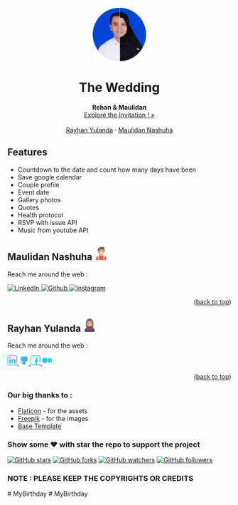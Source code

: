 <div id="top"></div>
<!--
*** Thanks for checking out our wedding invitation template.
*** Don't forget to give the project a star!
*** Thanks again! Now go create something AMAZING! :D
-->


<!-- PROJECT LOGO -->
<br />
<div align="center">
  <a href="https://ngodingsolusi.github.io/the-wedding-of-rehan-maulidan/">
    <img src="images/readme/half%20circle.png" alt="Logo" width="120" height="120">
  </a>

  <h1 align="center">The Wedding</h1>

  <p align="center">
    <strong>Rehan & Maulidan</strong>
    <br />
    <a href="https://ngodingsolusi.github.io/the-wedding-of-rehan-maulidan/">Explore the Invitation ! »</a>
    <br />
    <br />
    <a href="https://github.com/rayhanyulanda">Rayhan Yulanda</a>
    ·
    <a href="https://github.com/maulidannashuha">Maulidan Nashuha</a>
  </p>
</div>

## Features
- Countdown to the date and count how many days have been
- Save google calendar
- Couple profile
- Event date
- Gallery photos
- Quotes
- Health protocol
- RSVP with issue API
- Music from youtube API

<!-- The wedding -->
## Maulidan Nashuha <img src="images/readme/man.png" width="30px">



Reach me around the web :

<a href="https://www.linkedin.com/in/maulidannashuha/" target="_blank">
<img src="https://img.shields.io/badge/LinkedIn-%230077B5.svg?&style=flat-square&logo=linkedin&logoColor=white" alt="LinkedIn">
</a>
<a href="https://www.github.com/maulidannashuha/" target="_blank">
<img src="https://img.shields.io/badge/Github-%fedcba.svg?&style=flat-square&logo=github&logoColor=white&color=black" alt="Github">
</a>
<a href="https://www.instagram.com/maulidannashuha/" target="_blank">
<img src="https://img.shields.io/badge/Instagram-%23E4405F.svg?&style=flat-square&logo=instagram&logoColor=white" alt="Instagram">
</a>
<!--<a href="https://twitter.com/ngodingsolusi" target="_blank">
<img src="https://img.shields.io/badge/Twitter-%231DA1F2.svg?&style=flat-square&logo=twitter&logoColor=white" alt="Twitter">
</a>
<a href="https://dev.to/ABSphreak" target="_blank">
<img src="https://img.shields.io/badge/DEV-%230A0A0A.svg?&style=flat-square&logo=DEV.to&logoColor=white" alt="DEV.to">
</a>
<a href="https://open.spotify.com/user/0170agi99s5hh187g7mtz245b" target="_blank">
<img src="https://img.shields.io/badge/Spotify-%231ED760.svg?&style=flat-square&logo=spotify&logoColor=white" alt="Spotify">
</a>-->


<p align="right">(<a href="#top">back to top</a>)</p>


## Rayhan Yulanda <img src="images/readme/woman.png" width="30px">



Reach me around the web :

<a href="https://linkedin.com/in/rayhanyulanda">
  <img alt="Rehan's Linkdein" width="22px" src="https://raw.githubusercontent.com/RayhanYulanda/rayhanyulanda/master/assets/icons/linkedin.png" />
</a>
<a target="_blank" href="https://github.com/rayhanyulanda">
<img alt="Rehan's Github" width="22px" src="https://raw.githubusercontent.com/RayhanYulanda/rayhanyulanda/master/assets/icons/github.png" />
</a>
<a target="_blank" href="https://www.facebook.com/rayhanyulanda/">
<img alt="Rehan's Facebook" width="22px" src="https://raw.githubusercontent.com/RayhanYulanda/rayhanyulanda/master/assets/icons/facebook.png" />
</a>
<a target="_blank" href="https://medium.com/@rayhanyulanda">
<img alt="Rehan's Medium" width="22px" src="https://raw.githubusercontent.com/RayhanYulanda/rayhanyulanda/master/assets/icons/medium.png" />
</a>

<p align="right">(<a href="#top">back to top</a>)</p>

### Our big thanks to :
- [Flaticon](https://flaticon.com) - for the assets
- [Freepik](https://freepik.com) - for the images
- [Base Template](https://technext.github.io/wedding/)

### Show some :heart: with star the repo to support the project
[![GitHub stars](https://img.shields.io/github/stars/ngodingsolusi/the-wedding-of-rehan-maulidan.svg?style=social&label=Star)](https://github.com/ngodingsolusi/the-wedding-of-rehan-maulidan)
[![GitHub forks](https://img.shields.io/github/forks/ngodingsolusi/the-wedding-of-rehan-maulidan.svg?style=social&label=Fork)](https://github.com/ngodingsolusi/the-wedding-of-rehan-maulidan)
[![GitHub watchers](https://img.shields.io/github/watchers/ngodingsolusi/the-wedding-of-rehan-maulidan.svg?style=social&label=Watch)](https://github.com/ngodingsolusi/the-wedding-of-rehan-maulidan)
[![GitHub followers](https://img.shields.io/github/followers/maulidannashuha.svg?style=social&label=Follow)](https://github.com/maulidannashuha)

### NOTE : PLEASE KEEP THE COPYRIGHTS OR CREDITS
#   M y B i r t h d a y 
 
 # MyBirthday

